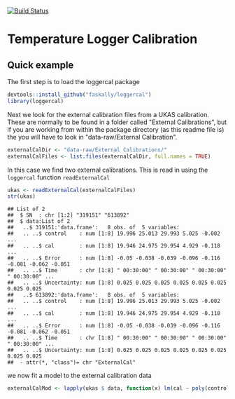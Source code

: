 [![Build Status](https://travis-ci.org/Faskally/loggercal.svg?branch=master)](https://travis-ci.org/Faskally/loggercal)

Temperature Logger Calibration
==============================

Quick example
-------------

The first step is to load the loggercal package

``` r
devtools::install_github("faskally/loggercal")
library(loggercal)
```

Next we look for the external calibration files from a UKAS calibration. These are normally to be found in a folder called "External Calibrations", but if you are working from within the package directory (as this readme file is) the you will have to look in "data-raw/External Calibration".

``` r
externalCalDir <- "data-raw/External Calibrations/"
externalCalFiles <- list.files(externalCalDir, full.names = TRUE)
```

In this case we find two external calibrations. This is read in using the `loggercal` function `readExternalCal`

``` r
ukas <- readExternalCal(externalCalFiles)
str(ukas)
```

    ## List of 2
    ##  $ SN  : chr [1:2] "319151" "613892"
    ##  $ data:List of 2
    ##   ..$ 319151:'data.frame':   8 obs. of  5 variables:
    ##   .. ..$ control    : num [1:8] 19.996 25.013 29.993 5.025 -0.002 ...
    ##   .. ..$ cal        : num [1:8] 19.946 24.975 29.954 4.929 -0.118 ...
    ##   .. ..$ Error      : num [1:8] -0.05 -0.038 -0.039 -0.096 -0.116 -0.081 -0.062 -0.051
    ##   .. ..$ Time       : chr [1:8] " 00:30:00" " 00:30:00" " 00:30:00" " 00:30:00" ...
    ##   .. ..$ Uncertainty: num [1:8] 0.025 0.025 0.025 0.025 0.025 0.025 0.025 0.025
    ##   ..$ 613892:'data.frame':   8 obs. of  5 variables:
    ##   .. ..$ control    : num [1:8] 19.996 25.013 29.993 5.025 -0.002 ...
    ##   .. ..$ cal        : num [1:8] 19.946 24.975 29.954 4.929 -0.118 ...
    ##   .. ..$ Error      : num [1:8] -0.05 -0.038 -0.039 -0.096 -0.116 -0.081 -0.062 -0.051
    ##   .. ..$ Time       : chr [1:8] " 00:30:00" " 00:30:00" " 00:30:00" " 00:30:00" ...
    ##   .. ..$ Uncertainty: num [1:8] 0.025 0.025 0.025 0.025 0.025 0.025 0.025 0.025
    ##  - attr(*, "class")= chr "ExternalCal"

we now fit a model to the external calibration data

``` r
externalCalMod <- lapply(ukas $ data, function(x) lm(cal ~ poly(control, 2), data = x[-1,]))
```
